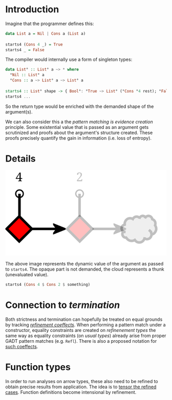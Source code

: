 # Introduction #

Imagine that the programmer defines this:
``` haskell
data List a = Nil | Cons a (List a)

starts4 (Cons 4 _) = True
starts4 _ = False
```

The compiler would internally use a form of singleton types:
``` haskell
data List° :: List° a ~> * where
  °Nil :: List° a
  °Cons :: a ~> List° a ~> List° a

starts4 :: List° shape -> { Bool°: °True ~> List° (°Cons °4 rest); °False ~> List° unknown }
starts4 ...
```

So the return type would be enriched with the demanded shape of the argument(s).

We can also consider this a the _pattern matching is evidence creation_ principle. Some existential value that is passed as an argument gets scrutinized and proofs about the argument's structure created. These proofs precisely quantify the gain in information (i.e. loss of entropy).

# Details #

![Singleton-strictness.svg](Singleton-strictness.svg)

The above image represents the dynamic value of the argument as passed to `starts4`. The opaque part is not demanded, the cloud represents a thunk (unevaluated value).

``` haskell
starts4 (Cons 4 $ Cons 2 $ something)
```

# Connection to _termination_ #

Both strictness and termination can hopefully be treated on equal grounds by tracking [_refinement coeffects_](Coeffects.svg). When performing a pattern match under a constructor, equality constraints are created on _refinenement types_ the same way as equality constraints (on _usual types_) already arise from proper GADT pattern matches (e.g. `Refl`). There is also a proposed notation for [such coeffects](RefinementCoeffectNotation.svg).

# Function types #

In order to run analyses on arrow types, these also need to be refined to obtain precise results from application. The idea is to [tensor the refined cases](FunctionRefinements.svg). Function definitions become intensional by refinement.
